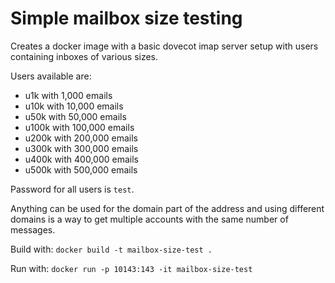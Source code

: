 # Simple mailbox size testing

Creates a docker image with a basic dovecot imap server setup with users
containing inboxes of various sizes.

Users available are:
 * u1k with 1,000 emails
 * u10k with 10,000 emails
 * u50k with 50,000 emails
 * u100k with 100,000 emails
 * u200k with 200,000 emails
 * u300k with 300,000 emails
 * u400k with 400,000 emails
 * u500k with 500,000 emails

Password for all users is `test`.

Anything can be used for the domain part of the address and using different
domains is a way to get multiple accounts with the same number of messages.

Build with:
`docker build -t mailbox-size-test .`

Run with:
`docker run -p 10143:143 -it mailbox-size-test`

